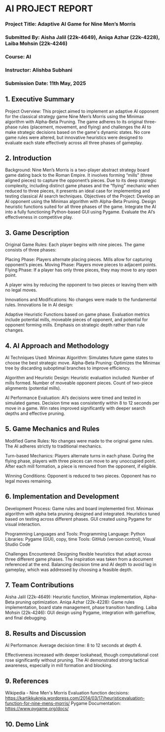 # AI PROJECT REPORT
### Project Title: Adaptive AI Game for Nine Men’s Morris
### Submitted By: Aisha Jalil (22k-4649), Aniqa Azhar (22k-4228), Laiba Mohsin (22k-4246)
### Course: AI
### Instructor: Alishba Subhani
### Submission Date: 11th May, 2025

## 1. Executive Summary
Project Overview:
This project aimed to implement an adaptive AI opponent for the classical strategy game Nine Men’s Morris using the Minimax algorithm with Alpha-Beta Pruning. The game adheres to its original three-phase rules (placement, movement, and flying) and challenges the AI to make strategic decisions based on the game's dynamic states. No core game rules were altered, but innovative heuristics were designed to evaluate each state effectively across all three phases of gameplay.
## 2. Introduction
Background:
Nine Men’s Morris is a two-player abstract strategy board game dating back to the Roman Empire. It involves forming “mills” (three aligned pieces) to capture the opponent’s pieces. Due to its deep strategic complexity, including distinct game phases and the “flying” mechanic when reduced to three pieces, it presents an ideal case for implementing and testing classical AI search techniques.
Objectives of the Project:
Develop an AI opponent using the Minimax algorithm with Alpha-Beta Pruning.
Design heuristic functions suited for all three phases of the game.
Integrate the AI into a fully functioning Python-based GUI using Pygame.
Evaluate the AI’s effectiveness in competitive play.
## 3. Game Description
Original Game Rules:
Each player begins with nine pieces.
The game consists of three phases:


Placing Phase: Players alternate placing pieces. Mills allow for capturing opponent’s pieces.
Moving Phase: Players move pieces to adjacent points.
Flying Phase: If a player has only three pieces, they may move to any open point.


A player wins by reducing the opponent to two pieces or leaving them with no legal moves.


Innovations and Modifications:
No changes were made to the fundamental rules.
Innovations lie in AI design:


Adaptive Heuristic Functions based on game phase.
Evaluation metrics include potential mills, moveable pieces of opponent, and potential for opponent forming mills.
Emphasis on strategic depth rather than rule changes.


## 4. AI Approach and Methodology
AI Techniques Used:
Minimax Algorithm: Simulates future game states to choose the best strategic move.
Alpha-Beta Pruning: Optimizes the Minimax tree by discarding suboptimal branches to improve efficiency.


Algorithm and Heuristic Design:
 Heuristic evaluation included:
Number of mills formed.
Number of moveable opponent pieces.
Count of two-piece alignments (potential mills).


AI Performance Evaluation:
AI’s decisions were timed and tested in simulated games.
Decision time was consistently within 8 to 12 seconds per move in a game.
Win rates improved significantly with deeper search depths and effective pruning.



## 5. Game Mechanics and Rules
Modified Game Rules:
No changes were made to the original game rules.
The AI adheres strictly to traditional mechanics.


Turn-based Mechanics:
Players alternate turns in each phase.
During the flying phase, players with three pieces can move to any unoccupied point.
After each mill formation, a piece is removed from the opponent, if eligible.


Winning Conditions:
Opponent is reduced to two pieces.
Opponent has no legal moves remaining.

## 6. Implementation and Development
Development Process:
Game rules and board implemented first.
Minimax algorithm with alpha beta pruning designed and integrated.
Heuristics tuned based on testing across different phases.
GUI created using Pygame for visual interaction.


Programming Languages and Tools:
Programming Language: Python
Libraries: Pygame (GUI), copy, time
Tools: GitHub (version control), Visual Studio Code


Challenges Encountered:
Designing flexible heuristics that adapt across three different game phases. The inspiration was taken from a document referenced at the end.
Balancing decision time and AI depth to avoid lag in gameplay, which was addressed by choosing a feasible depth.








## 7. Team Contributions
Aisha Jalil (22k-4649): Heuristic function, Minimax implementation, Alpha-Beta pruning optimization.
Aniqa Azhar (22k-4228): Game rules implementation, board state management, phase transition handling.
Laiba Mohsin (22k-4246): GUI design using Pygame, integration with gameflow, and final debugging.


## 8. Results and Discussion
AI Performance:
Average decision time: 8 to 12 seconds at depth 4.

Effectiveness increased with deeper lookahead, though computational cost rose significantly without pruning.
The AI demonstrated strong tactical awareness, especially in mill formation and blocking.


## 9. References
Wikipedia - Nine Men's Morris
Evaluation function decisions: https://kartikkukreja.wordpress.com/2014/03/17/heuristicevaluation-function-for-nine-mens-morris/
Pygame Documentation: https://www.pygame.org/docs/

## 10. Demo Link



